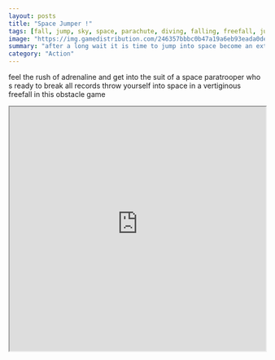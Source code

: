 ```yaml
---
layout: posts
title: "Space Jumper !"
tags: [fall, jump, sky, space, parachute, diving, falling, freefall, jumper, paratrooper, skydive, free, online, games, oyna, game, free, games, play, play, games]
image: "https://img.gamedistribution.com/246357bbbc0b47a19a6eb93eada0de9e.jpg"
summary: "after a long wait it is time to jump into space become an extreme paratrooper and reach earth from space you must reach the end of each level while escaping rocks birds and other obstacles that are trying to block your way move touch left right to move the jumper on landing time use the break button to slow down your fall  free online games oyna game free games play play games"
category: "Action"
---
```


feel the rush of adrenaline and get into the suit of a space paratrooper who s ready to break all records throw yourself into space in a vertiginous freefall in this obstacle game

<iframe width="100%" height="480px;" src="https://html5.gamedistribution.com/246357bbbc0b47a19a6eb93eada0de9e/"></iframe>